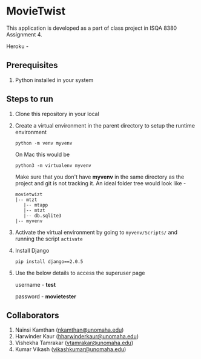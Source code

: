 # MovieTwist

This application is developed as a part of class project in ISQA 8380 Assignment 4.

Heroku - 

## Prerequisites

1. Python installed in your system

## Steps to run

1. Clone this repository in your local

2. Create a virtual environment in the parent directory to setup the runtime environment

   `python -m venv myvenv`

   On Mac this would be

   `python3 -m virtualenv myvenv`

   Make sure that you don't have **myvenv** in the same directory as the project and git is not tracking it. An ideal folder tree would look like -

   ```
   movietwizt
   |-- mtzt
      |-- mtapp
      |-- mtzt
      |-- db.sqlite3
   |-- myvenv
   ```

3. Activate the virtual environment by going to `myvenv/Scripts/` and running the script `activate`

4. Install Django

   `pip install django==2.0.5`

5. Use the below details to access the superuser page

   username - **test**

   password - **movietester**

## Collaborators

1. Nainsi Kamthan (nkamthan@unomaha.edu)
2. Harwinder Kaur (hharwinderkaur@unomaha.edu)
3. Vishekha Tamrakar (vtamrakar@unomaha.edu)
4. Kumar Vikash (vikashkumar@unomaha.edu)